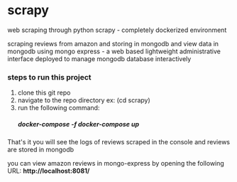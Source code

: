 # scrapy
web scraping through python scrapy - completely dockerized environment 

scraping reviews from amazon and storing in mongodb and view data in mongodb using mongo express - a web based lightweight administrative interface deployed to manage mongodb database interactively 

### steps to run this project

1. clone this git repo
2. navigate to the repo directory ex: (cd scrapy)
3. run the following command: 
    ##### docker-compose -f docker-compose up
    
That's it you will see the logs of reviews scraped in the console and reviews are stored in mongodb

you can view amazon reviews in mongo-express by opening the following URL:
    <b> http://localhost:8081/ </b>
